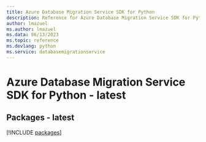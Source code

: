```yaml
---
title: Azure Database Migration Service SDK for Python
description: Reference for Azure Database Migration Service SDK for Python
author: lmazuel
ms.author: lmazuel
ms.data: 06/13/2023
ms.topic: reference
ms.devlang: python
ms.service: databasemigrationservice
---
```

# Azure Database Migration Service SDK for Python - latest
## Packages - latest
[!INCLUDE [packages](database-migration-service-index.md)]